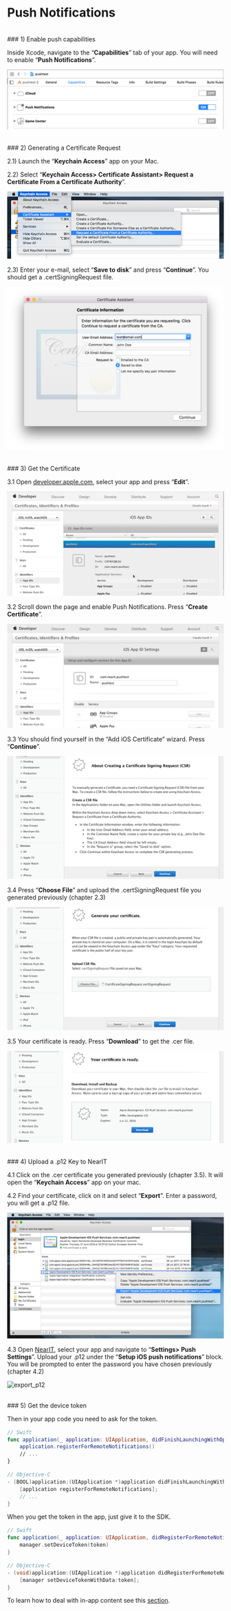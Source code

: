 # Push Notifications

<br>
### 1) Enable push capabilities

Inside Xcode, navigate to the “**Capabilities**” tab of your app. You will need to enable “**Push Notifications**”.

![capabilities](push_help/capabilities.png "")

<br>
### 2) Generating a Certificate Request

2.1) Launch the “**Keychain Access**” app on your Mac.

2.2) Select “**Keychain Access> Certificate Assistant> Request a Certificate From a Certificate Authority**”.

![keychain_request](push_help/pushtutorial00.png "")

2.3) Enter your e-mail, select “**Save to disk**” and press “**Continue**”. You should get a .certSigningRequest file.

![save_request](push_help/pushtutorial01.png "")


<br>
### 3) Get the Certificate

3.1 Open [developer.apple.com](https://developer.apple.com/account/ios/identifier/bundle), select your app and press “**Edit**”.

![edit_app](push_help/pushtutorial02.gif "")

3.2 Scroll down the page and enable Push Notifications. Press “**Create Certificate**”.

![enable_push](push_help/pushtutorial03.gif "")

3.3 You should find yourself in the “Add iOS Certificate” wizard. Press “**Continue**”.

![add_certificate](push_help/pushtutorial04.png "")

3.4 Press “**Choose File**” and upload the .certSigningRequest file you generated previously (chapter 2.3)

![add_certificate](push_help/pushtutorial05.png "")

3.5 Your certificate is ready. Press “**Download**” to get the .cer file.

![get_certificate](push_help/pushtutorial06.png "")


<br>
### 4) Upload a .p12 Key to NearIT

4.1 Click on the .cer certificate you generated previously (chapter 3.5). It will open the “**Keychain Access**” app on your mac.


4.2 Find your certificate, click on it and select “**Export**”. Enter a password, you will get a .p12 file.

![export_p12](push_help/pushtutorial08.png "")


4.3 Open [NearIT](https://go.nearit.com), select your app and navigate to “**Settings> Push Settings**”. Upload your .p12 under the “**Setup iOS push notifications**” block. You will be prompted to enter the password you have chosen previously (chapter 4.2)

![export_p12](push_help/09.gif "")


<br>
### 5) Get the device token

Then in your app code you need to ask for the token.

```swift
// Swift
func application(_ application: UIApplication, didFinishLaunchingWithOptions launchOptions: [UIApplicationLaunchOptionsKey: Any]?) -> Bool
    application.registerForRemoteNotifications()
    // ...
}
```

```objective-c
// Objective-C
- (BOOL)application:(UIApplication *)application didFinishLaunchingWithOptions:(NSDictionary *)launchOptions {
    [application registerForRemoteNotifications];
    // ...
}
```

When you get the token in the app, just give it to the SDK.

```swift
// Swift
func application(_ application: UIApplication, didRegisterForRemoteNotificationsWithDeviceToken deviceToken: Data) {
    manager.setDeviceToken(token)
}
```

```objective-c
// Objective-C
- (void)application:(UIApplication *)application didRegisterForRemoteNotificationsWithDeviceToken:(NSData *)deviceToken {
    [manager setDeviceTokenWithData:token];
}
```

To learn how to deal with in-app content see this [section](handle-content.md).
